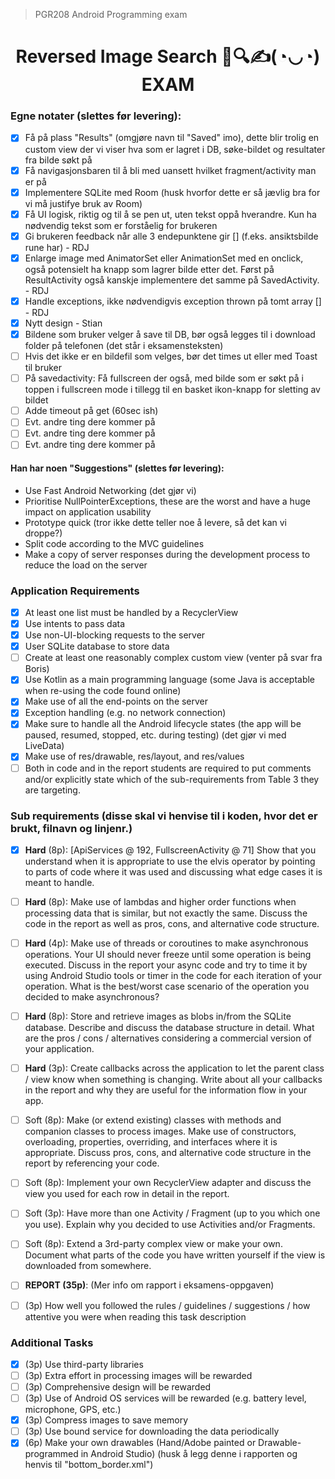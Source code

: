 > PGR208 Android Programming exam
<h1 align="center">
Reversed Image Search 📱🔍✍(◔◡◔) EXAM
</h1>


### Egne notater (slettes før levering):
* [x] Få på plass "Results" (omgjøre navn til "Saved" imo), dette blir trolig en custom
  view der vi viser hva som er lagret i DB, søke-bildet og resultater fra bilde søkt på
* [x] Få navigasjonsbaren til å bli med uansett hvilket fragment/activity man er på
* [x] Implementere SQLite med Room (husk hvorfor dette er så jævlig bra for vi må justifye bruk av Room)
* [x] Få UI logisk, riktig og til å se pen ut, uten tekst oppå hverandre. Kun ha nødvendig tekst som er forståelig for brukeren
* [x] Gi brukeren feedback når alle 3 endepunktene gir [] (f.eks. ansiktsbilde rune har) - RDJ
* [x] Enlarge image med AnimatorSet eller AnimationSet med en onclick, også potensielt ha knapp som lagrer bilde etter det. Først på ResultActivity også kanskje implementere det samme på SavedActivity. - RDJ
* [x] Handle exceptions, ikke nødvendigvis exception thrown på tomt array [] - RDJ
* [x] Nytt design - Stian
* [x] Bildene som bruker velger å save til DB, bør også legges til i download folder på telefonen (det står i eksamensteksten)
* [ ] Hvis det ikke er en bildefil som velges, bør det times ut eller med Toast til bruker
* [ ] På savedactivity: Få fullscreen der også, med bilde som er søkt på i toppen i fullscreen mode i tillegg til en basket ikon-knapp for sletting av bildet
* [ ] Adde timeout på get (60sec ish)
* [ ] Evt. andre ting dere kommer på
* [ ] Evt. andre ting dere kommer på
* [ ] Evt. andre ting dere kommer på

#### Han har noen "Suggestions" (slettes før levering):
* Use Fast Android Networking (det gjør vi)
* Prioritise NullPointerExceptions, these are the worst and have a huge impact on
  application usability
* Prototype quick (tror ikke dette teller noe å levere, så det kan vi droppe?)
* Split code according to the MVC guidelines
* Make a copy of server responses during the development process to reduce the load on
  the server

### Application Requirements

* [x] At least one list must be handled by a RecyclerView
* [x] Use intents to pass data
* [x] Use non-UI-blocking requests to the server
* [x] User SQLite database to store data
* [ ] Create at least one reasonably complex custom view (venter på svar fra Boris)
* [x] Use Kotlin as a main programming language (some Java is acceptable when re-using
  the code found online)
* [x] Make use of all the end-points on the server
* [x] Exception handling (e.g. no network connection)
* [x] Make sure to handle all the Android lifecycle states (the app will be paused, resumed,
  stopped, etc. during testing) (det gjør vi med LiveData)
* [x] Make use of res/drawable, res/layout, and res/values
* [ ] Both in code and in the report students are required to put comments and/or explicitly state which of the sub-requirements from Table 3 they are targeting.

### Sub requirements (disse skal vi henvise til i koden, hvor det er brukt, filnavn og linjenr.)
* [x] **Hard** (8p): [ApiServices @ 192, FullscreenActivity @ 71] Show that you understand when it is appropriate to use the elvis
  operator by pointing to parts of code where it was used and discussing what edge cases it is meant to handle.
* [ ] **Hard** (8p): Make use of lambdas and higher order functions when processing data
  that is similar, but not exactly the same. Discuss the code in the report as well as pros, cons, and alternative code structure.
* [ ] **Hard** (4p): Make use of threads or coroutines to make asynchronous operations. Your UI should never freeze until some operation is being executed. Discuss in the report your async code and try to time it by using Android Studio tools or timer in the code for each iteration of your operation. What is the best/worst case scenario of the operation you decided to make asynchronous?
* [ ] **Hard** (8p): Store and retrieve images as blobs in/from the SQLite database.
  Describe and discuss the database structure in detail. What are the pros / cons / alternatives considering a commercial version of your application.
* [ ] **Hard** (3p): Create callbacks across the application to let the parent class / view
  know when something is changing. Write about all your callbacks in the report and why they are useful for the information flow in your app.
* [ ] Soft (8p): Make (or extend existing) classes with methods and companion classes to
  process images. Make use of constructors, overloading, properties, overriding, and interfaces where it is appropriate. Discuss pros, cons, and alternative code structure in the report by referencing your code.
* [ ] Soft (8p): Implement your own RecyclerView adapter and discuss the view you used for
  each row in detail in the report.
* [ ] Soft (3p): Have more than one Activity / Fragment (up to you which one you use). Explain
  why you decided to use Activities and/or Fragments.
* [ ] Soft (8p): Extend a 3rd-party complex view or make your own. Document what parts of
  the code you have written yourself if the view is downloaded from somewhere.
* [ ] **REPORT (35p)**: (Mer info om rapport i eksamens-oppgaven)
* [ ] (3p) How well you followed the rules / guidelines / suggestions / how attentive you were when reading this task description





### Additional Tasks

* [x] (3p) Use third-party libraries
* [ ] (3p) Extra effort in processing images will be rewarded
* [ ] (3p) Comprehensive design will be rewarded
* [ ] (3p) Use of Android OS services will be rewarded (e.g. battery level, microphone, GPS, etc.)
* [x] (3p) Compress images to save memory
* [ ] (3p) Use bound service for downloading the data periodically
* [x] (6p) Make your own drawables (Hand/Adobe painted or Drawable-programmed in Android
  Studio) (husk å legg denne i rapporten og henvis til "bottom_border.xml")
